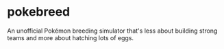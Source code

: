 # pokebreed
An unofficial Pokémon breeding simulator that's less about building strong teams and more about hatching lots of eggs.
